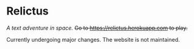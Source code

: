 # Relictus
_A text adventure in space._
~~Go to https://relictus.herokuapp.com to play.~~

Currently undergoing major changes. The website is not maintained.
